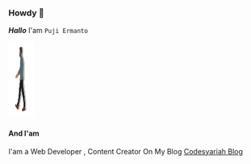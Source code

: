 ### Howdy 👋  

***Hallo*** I'am ```Puji Ermanto```  

<img src="https://raw.githubusercontent.com/codesyariah122/codesyariah122/main/jiew.png" width="50" height="150" alt="puji"/>

#### And I'am  

<!--
**codesyariah122/codesyariah122** is a ✨ _special_ ✨ repository because its `README.md` (this file) appears on your GitHub profile.
-->
I'am a Web Developer , Content Creator On My Blog <a href="https://codesyariah122.github.io">Codesyariah Blog</a>
